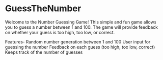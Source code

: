 # GuessTheNumber

Welcome to the Number Guessing Game! This simple and fun game allows you to guess a number between 1 and 100. The game will provide feedback on whether your guess is too high, too low, or correct.

Features-
  Random number generation between 1 and 100
  User input for guessing the number
  Feedback on each guess (too high, too low, correct)
  Keeps track of the number of guesses
